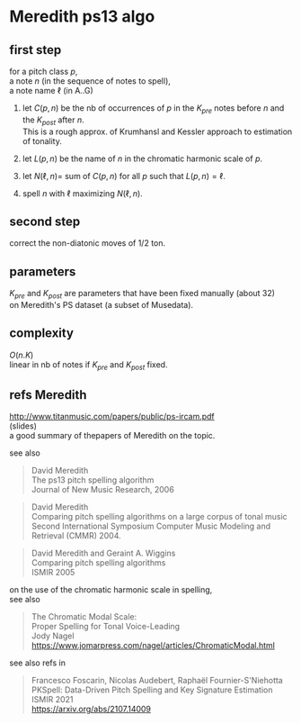 # Meredith ps13 algo

## first step

for a pitch class $p$,  
a note $n$ (in the sequence of notes to spell),  
a note name $\ell$ (in A..G)

1. let $C(p, n)$ be the nb of occurrences of $p$ 
   in the $K_{pre}$ notes before $n$ and the $K_{post}$ after $n$.  
   This is a rough approx. of Krumhansl and Kessler approach to estimation of tonality.

2. let $L(p, n)$ be the name of $n$ in the chromatic harmonic scale of $p$.

3. let $N(\ell, n) =$ sum of $C(p, n)$ for all $p$ such that $L(p, n) = \ell$.

4. spell $n$ with $\ell$ maximizing  $N(\ell, n)$.

## second step
correct the non-diatonic moves of 1/2 ton.

## parameters
$K_{pre}$ and $K_{post}$ are parameters that have been fixed manually (about 32)  
on Meredith's PS dataset (a subset of Musedata).

## complexity
$O(n . K)$  
linear in nb of notes if $K_{pre}$ and $K_{post}$ fixed.


## refs Meredith
http://www.titanmusic.com/papers/public/ps-ircam.pdf  
(slides)  
a good summary of thepapers of Meredith on the topic.


see also

> David Meredith  
  The ps13 pitch spelling algorithm  
  Journal of New Music Research, 2006

> David Meredith  
  Comparing pitch spelling algorithms on a large corpus of tonal music  
  Second International Symposium Computer Music Modeling and Retrieval (CMMR) 2004.

> David Meredith and Geraint A. Wiggins  
  Comparing pitch spelling algorithms  
  ISMIR 2005


on the use of the chromatic harmonic scale in spelling,  
see also 

> The Chromatic Modal Scale:  
  Proper Spelling for Tonal Voice-Leading  
  Jody Nagel  
  https://www.jomarpress.com/nagel/articles/ChromaticModal.html



see also refs in 
> Francesco Foscarin, Nicolas Audebert, Raphaël Fournier-S'Niehotta  
 PKSpell: Data-Driven Pitch Spelling and Key Signature Estimation  
ISMIR 2021  
https://arxiv.org/abs/2107.14009




